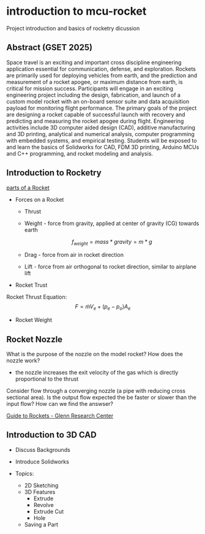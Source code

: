 # introduction to mcu-rocket

Project introduction and basics of rocketry dicussion

## Abstract (GSET 2025)
Space travel is an exciting and important cross discipline engineering application essential for communication, defense, and exploration. Rockets are primarily used for deploying vehicles from earth, and the prediction and measurement of a rocket apogee, or maximum distance from earth, is critical for mission success. Participants will engage in an exciting engineering project including the design, fabrication, and launch of a custom model rocket with an on-board sensor suite and data acquisition payload for monitoring flight performance. The primary goals of the project are designing a rocket capable of successful launch with recovery and predicting and measuring the rocket apogee during flight. Engineering activities include 3D computer aided design (CAD), additive manufacturing and 3D printing, analytical and numerical analysis, computer programming with embedded systems, and empirical testing. Students will be exposed to and learn the basics of Solidworks for CAD, FDM 3D printing, Arduino MCUs and C++ programming, and rocket modeling and analysis.


## Introduction to Rocketry 

[parts of a Rocket](https://www1.grc.nasa.gov/beginners-guide-to-aeronautics/model-rockets/#parts-of-a-single-stage-model-rocket)
  
- Forces on a Rocket

  - Thrust

  - Weight - force from gravity, applied at center of gravity (CG) towards earth

    $$ f_{weight}=mass*gravity=m*g$$

  - Drag - force from air in rocket direction    

  - Lift - force from air orthogonal to rocket direction, similar to airplane lift 

- Rocket Trust

Rocket Thrust Equation:
$$F=\dot{m}V_e+(p_e-p_o)A_e$$

- Rocket Weight


## Rocket Nozzle

What is the purpose of the nozzle on the model rocket? How does the nozzle work?

- the nozzle increases the exit velocity of the gas which is directly proportional to the thrust

Consider flow through a converging nozzle (a pipe with reducing cross sectional area). Is the output flow expected the be faster or slower than the input flow? How can we find the answser?  


[Guide to Rockets - Glenn Research Center](https://www1.grc.nasa.gov/beginners-guide-to-aeronautics/guide-to-rockets/)


## Introduction to 3D CAD 

- Discuss Backgrounds

- Introduce Solidworks

- Topics:
  
  - 2D Sketching
  - 3D Features  
    - Extrude 
    - Revolve 
    - Extrude Cut
    - Hole
  - Saving a Part 
